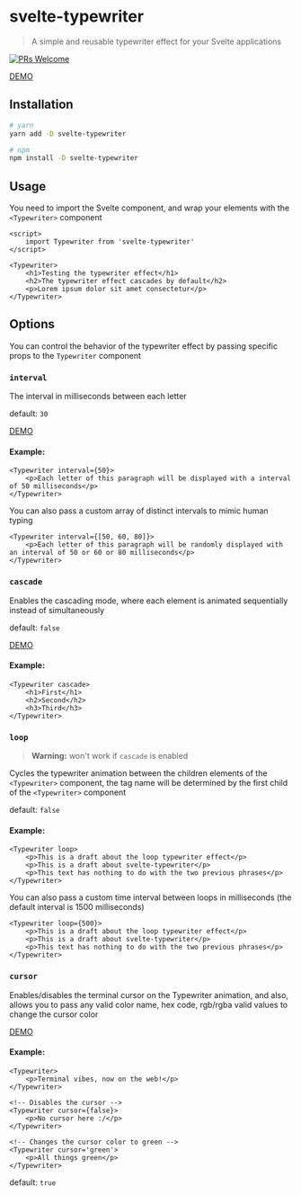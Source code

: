 # svelte-typewriter
> A simple and reusable typewriter effect for your Svelte applications

[![PRs Welcome](https://img.shields.io/badge/PRs-welcome-brightgreen.svg)](http://makeapullrequest.com)

[DEMO](https://svelte.dev/repl/9dfb73bfa9b34aeea4740fa23f5cde8a)

## Installation

```bash
# yarn
yarn add -D svelte-typewriter

# npm
npm install -D svelte-typewriter
```

## Usage

You need to import the Svelte component, and wrap your elements with the `<Typewriter>` component

```svelte
<script>
	import Typewriter from 'svelte-typewriter'
</script>

<Typewriter>
	<h1>Testing the typewriter effect</h1>
	<h2>The typewriter effect cascades by default</h2>
	<p>Lorem ipsum dolor sit amet consectetur</p>
</Typewriter>
```

## Options

You can control the behavior of the typewriter effect by passing specific props to the `Typewriter` component

### `interval`

The interval in milliseconds between each letter

default: `30`

[DEMO](https://svelte.dev/repl/eb6caec159cf454b8f2bc98f3444fa8c)

#### Example:

```svelte
<Typewriter interval={50}>
	<p>Each letter of this paragraph will be displayed with a interval of 50 milliseconds</p>
</Typewriter>
```

You can also pass a custom array of distinct intervals to mimic human typing

```svelte
<Typewriter interval={[50, 60, 80]}>
	<p>Each letter of this paragraph will be randomly displayed with an interval of 50 or 60 or 80 milliseconds</p>
</Typewriter>
```

### `cascade`

Enables the cascading mode, where each element is animated sequentially instead of simultaneously

default: `false`

[DEMO](https://svelte.dev/repl/9ddb89942e954a2a90b553356952ff46)

#### Example:

```svelte
<Typewriter cascade>
	<h1>First</h1>
	<h2>Second</h2>
	<h3>Third</h3>
</Typewriter>
```

### `loop`

> **Warning:** won't work if `cascade` is enabled

Cycles the typewriter animation between the children elements of the `<Typewriter>` component, the tag name will be determined by the first child of the `<Typewriter>` component

default: `false`

#### Example:

```svelte
<Typewriter loop>
	<p>This is a draft about the loop typewriter effect</p>
	<p>This is a draft about svelte-typewriter</p>
	<p>This text has nothing to do with the two previous phrases</p>
</Typewriter>
```

You can also pass a custom time interval between loops in milliseconds (the default interval is 1500 milliseconds)

```svelte
<Typewriter loop={500}>
	<p>This is a draft about the loop typewriter effect</p>
	<p>This is a draft about svelte-typewriter</p>
	<p>This text has nothing to do with the two previous phrases</p>
</Typewriter>
```

### `cursor`

Enables/disables the terminal cursor on the Typewriter animation, and also, allows you to pass any valid color name, hex code, rgb/rgba valid values to change the cursor color

[DEMO](https://svelte.dev/repl/6008b5aaff6f46e5909c63e795a19f5a)

#### Example:

```svelte
<Typewriter>
	<p>Terminal vibes, now on the web!</p>
</Typewriter>

<!-- Disables the cursor -->
<Typewriter cursor={false}>
	<p>No cursor here :/</p>
</Typewriter>

<!-- Changes the cursor color to green -->
<Typewriter cursor='green'>
	<p>All things green</p>
</Typewriter>
```

default: `true`

